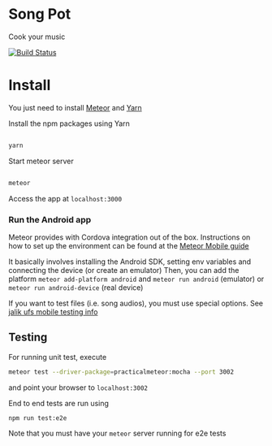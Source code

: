 # Song Pot

Cook your music

[![Build Status](https://travis-ci.org/singularities/song-pot.svg?branch=master)](https://travis-ci.org/singularities/song-pot)

# Install

You just need to install [Meteor](https://www.meteor.com/install) and [Yarn](https://yarnpkg.com/lang/en/docs/install/)

Install the npm packages using Yarn

```bash

yarn

```

Start meteor server

```bash

meteor

```

Access the app at `localhost:3000`

### Run the Android app

Meteor provides with Cordova integration out of the box. Instructions on how to
set up the environment can be found at the [Meteor Mobile guide](https://guide.meteor.com/mobile.html)

It basically involves installing the Android SDK, setting env variables and connecting the device (or create an emulator)
Then, you can add the platform `meteor add-platform android` and `meteor run android` (emulator) or `meteor run android-device` (real device)

If you want to test files (i.e. song audios), you must use special options. See [jalik ufs mobile testing info](https://github.com/jalik/jalik-ufs#mobile-testing)

## Testing

For running unit test, execute

```bash
meteor test --driver-package=practicalmeteor:mocha --port 3002
```

and point your browser to `localhost:3002`

End to end tests are run using

```bash
npm run test:e2e
```

Note that you must have your `meteor` server running for e2e tests

